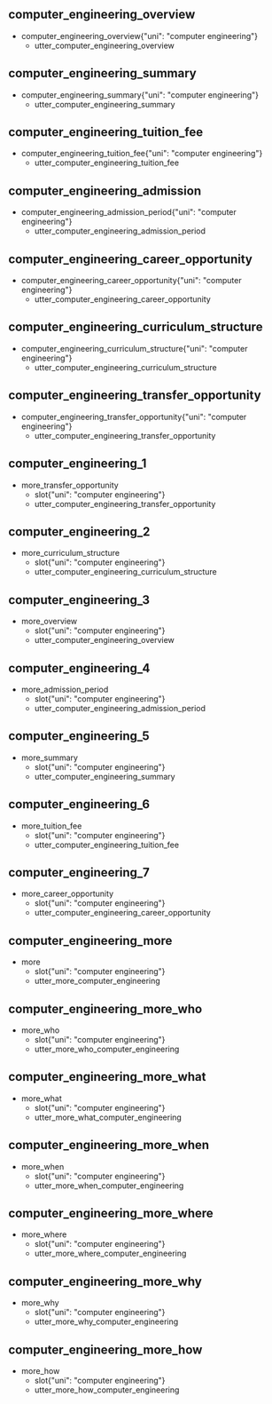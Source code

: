 ## computer_engineering_overview
* computer_engineering_overview{"uni": "computer engineering"}
    - utter_computer_engineering_overview

## computer_engineering_summary
* computer_engineering_summary{"uni": "computer engineering"}
    - utter_computer_engineering_summary

## computer_engineering_tuition_fee
* computer_engineering_tuition_fee{"uni": "computer engineering"}
    - utter_computer_engineering_tuition_fee

## computer_engineering_admission
* computer_engineering_admission_period{"uni": "computer engineering"}
    - utter_computer_engineering_admission_period

## computer_engineering_career_opportunity
* computer_engineering_career_opportunity{"uni": "computer engineering"}
    - utter_computer_engineering_career_opportunity

## computer_engineering_curriculum_structure
* computer_engineering_curriculum_structure{"uni": "computer engineering"}
    - utter_computer_engineering_curriculum_structure

## computer_engineering_transfer_opportunity
* computer_engineering_transfer_opportunity{"uni": "computer engineering"}
    - utter_computer_engineering_transfer_opportunity

## computer_engineering_1
* more_transfer_opportunity
    - slot{"uni": "computer engineering"}
    - utter_computer_engineering_transfer_opportunity

## computer_engineering_2
* more_curriculum_structure
    - slot{"uni": "computer engineering"}
    - utter_computer_engineering_curriculum_structure

## computer_engineering_3
* more_overview
    - slot{"uni": "computer engineering"}
    - utter_computer_engineering_overview

## computer_engineering_4
* more_admission_period
    - slot{"uni": "computer engineering"}
    - utter_computer_engineering_admission_period

## computer_engineering_5
* more_summary
    - slot{"uni": "computer engineering"}
    - utter_computer_engineering_summary

## computer_engineering_6
* more_tuition_fee
    - slot{"uni": "computer engineering"}
    - utter_computer_engineering_tuition_fee

## computer_engineering_7
* more_career_opportunity
    - slot{"uni": "computer engineering"}
    - utter_computer_engineering_career_opportunity

## computer_engineering_more
* more
    - slot{"uni": "computer engineering"}
    - utter_more_computer_engineering
    
## computer_engineering_more_who
* more_who
    - slot{"uni": "computer engineering"}
    - utter_more_who_computer_engineering
    
## computer_engineering_more_what
* more_what
    - slot{"uni": "computer engineering"}
    - utter_more_what_computer_engineering

## computer_engineering_more_when
* more_when
    - slot{"uni": "computer engineering"}
    - utter_more_when_computer_engineering

## computer_engineering_more_where
* more_where
    - slot{"uni": "computer engineering"}
    - utter_more_where_computer_engineering

## computer_engineering_more_why
* more_why
    - slot{"uni": "computer engineering"}
    - utter_more_why_computer_engineering
    
## computer_engineering_more_how
* more_how
    - slot{"uni": "computer engineering"}
    - utter_more_how_computer_engineering
